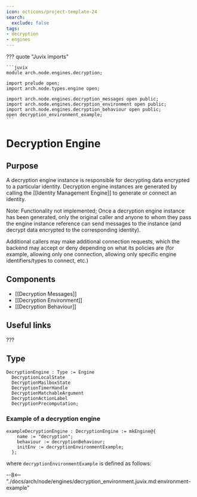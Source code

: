 ```yaml
---
icon: octicons/project-template-24
search:
  exclude: false
tags:
- decryption
- engines
---
```


??? quote "Juvix imports"

    ```juvix
    module arch.node.engines.decryption;

    import prelude open;
    import arch.node.types.engine open;

    import arch.node.engines.decryption_messages open public;
    import arch.node.engines.decryption_environment open public;
    import arch.node.engines.decryption_behaviour open public;
    open decryption_environment_example;
    ```

# Decryption Engine

## Purpose

A decryption engine instance is responsible for decrypting data encrypted to a particular identity. Decryption engine instances are generated by calling the [[Identity Management Engine]] to generate or connect an identity. 

Note: Functionality not implemented;
Once a decryption engine instance has been generated, only the original caller and anyone to whom they pass the engine instance reference can send messages to the instance (and decrypt data encrypted to the corresponding identity).

Additional callers may make additional connection requests, which the backend may accept or deny depending on what its policies are (for example, allowing only one connection, allowing only specific engine identifiers/types to connect, etc.)

## Components

- [[Decryption Messages]]
- [[Decryption Environment]]
- [[Decryption Behaviour]]

## Useful links

???

## Type

<!-- --8<-- [start:DecryptionEngine] -->
```juvix
DecryptionEngine : Type := Engine
  DecryptionLocalState
  DecryptionMailboxState
  DecryptionTimerHandle
  DecryptionMatchableArgument
  DecryptionActionLabel
  DecryptionPrecomputation;
```
<!-- --8<-- [end:DecryptionEngine] -->

### Example of a decryption engine

```juvix extract-module-statements
exampleDecryptionEngine : DecryptionEngine := mkEngine@{
    name := "decryption";
    behaviour := decryptionBehaviour;
    initEnv := decryptionEnvironmentExample;
  };
```

where `decryptionEnvironmentExample` is defined as follows:

--8<-- "./docs/arch/node/engines/decryption_environment.juvix.md:environment-example"
